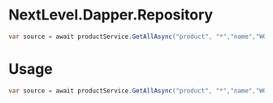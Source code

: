 # NextLevel.Dapper.Repository
```csharp
var source = await productService.GetAllAsync("product", "*","name","WOW"); //Table Name  Fields , Where Clause, Parameter
```
# Usage

```csharp
var source = await productService.GetAllAsync("product", "*","name","WOW"); //Table Name  Fields , Where Clause, Parameter
```
